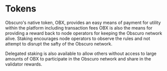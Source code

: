 # Tokens 

Obscuro's native token, OBX, provides an easy means of payment for utility within the platform including transaction fees OBX is also the means for providing a reward back to node operators for keeping the Obscuro network alive. Staking encourages node operators to observe the rules and not attempt to disrupt the safty of the Obscuro network.

Delegated staking is also available to allow others without access to large amounts of OBX to participate in the Obscuro network and share in the validator rewards.